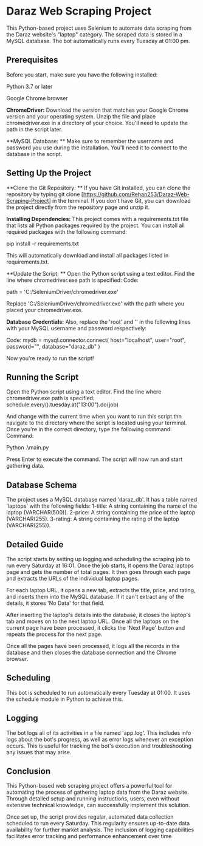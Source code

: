 
# Daraz Web Scraping Project

This Python-based project uses Selenium to automate data scraping from the Daraz website's "laptop" category. The scraped data is stored in a MySQL database. The bot automatically runs every Tuesday at 01:00 pm.

## Prerequisites
Before you start, make sure you have the following installed:

Python 3.7 or later

Google Chrome browser

**ChromeDriver:**
 Download the version that matches your Google Chrome version and your operating system. Unzip the file and place chromedriver.exe in a directory of your choice. You'll need to update the path in the script later.

**MySQL Database: **
Make sure to remember the username and password you use during the installation. You'll need it to connect to the database in the script.

## Setting Up the Project
**Clone the Git Repository: **
If you have Git installed, you can clone the repository by typing git clone [https://github.com/Rehan253/Daraz-Web-Scraping-Project] in the terminal. If you don't have Git, you can download the project directly from the repository page and unzip it.

**Installing Dependencies:**
This project comes with a requirements.txt file that lists all Python packages required by the project.
You can install all required packages with the following command:

pip install -r requirements.txt

This will automatically download and install all packages listed in requirements.txt.

**Update the Script: **
Open the Python script using a text editor. Find the line where chromedriver.exe path is specified:
Code: 

path = 'C:/SeleniumDriver/chromedriver.exe'


Replace 'C:/SeleniumDriver/chromedriver.exe' with the path where you placed your chromedriver.exe.

**Database Credentials:**
Also, replace the 'root' and '' in the following lines with your MySQL username and password respectively:

Code:
 mydb = mysql.connector.connect(
        host="localhost",
        user="root",
        password="",
        database="daraz_db"
    )


Now you're ready to run the script!

## Running the Script
Open the Python script using a text editor. Find the line where chromedriver.exe path is specified:
schedule.every().tuesday.at("13:00").do(job)

And change with the current time when you want to run this script.thn navigate to the directory where the script is located using your terminal. Once you're in the correct directory, type the following command:
Command:

Python .\main.py


Press Enter to execute the command. The script will now run and start gathering data.





## Database Schema
The project uses a MySQL database named 'daraz_db'. It has a table named 'laptops' with the following fields:
1-title: A string containing the name of the laptop (VARCHAR(500)).
2-price: A string containing the price of the laptop (VARCHAR(255).
3-rating: A string containing the rating of the laptop (VARCHAR(255)).

## Detailed Guide
The script starts by setting up logging and scheduling the scraping job to run every Saturday at 16:01. Once the job starts, it opens the Daraz laptops page and gets the number of total pages. It then goes through each page and extracts the URLs of the individual laptop pages.

For each laptop URL, it opens a new tab, extracts the title, price, and rating, and inserts them into the MySQL database. If it can't extract any of the details, it stores 'No Data' for that field.

After inserting the laptop's details into the database, it closes the laptop's tab and moves on to the next laptop URL. Once all the laptops on the current page have been processed, it clicks the 'Next Page' button and repeats the process for the next page.

Once all the pages have been processed, it logs all the records in the database and then closes the database connection and the Chrome browser.

## Scheduling

This bot is scheduled to run automatically every Tuesday at 01:00. It uses the schedule module in Python to achieve this.

## Logging
The bot logs all of its activities in a file named 'app.log'. This includes info logs about the bot's progress, as well as error logs whenever an exception occurs. This is useful for tracking the bot's execution and troubleshooting any issues that may arise.
## Conclusion
This Python-based web scraping project offers a powerful tool for automating the process of gathering laptop data from the Daraz website. Through detailed setup and running instructions, users, even without extensive technical knowledge, can successfully implement this solution.

Once set up, the script provides regular, automated data collection scheduled to run every Saturday. This regularity ensures up-to-date data availability for further market analysis. The inclusion of logging capabilities facilitates error tracking and performance enhancement over time
